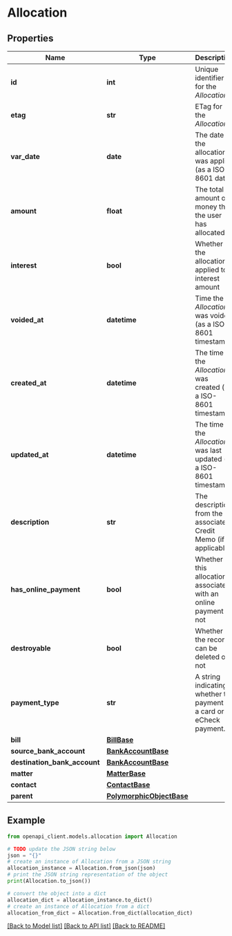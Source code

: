 # Allocation


## Properties

Name | Type | Description | Notes
------------ | ------------- | ------------- | -------------
**id** | **int** | Unique identifier for the *Allocation* | [optional] 
**etag** | **str** | ETag for the *Allocation* | [optional] 
**var_date** | **date** | The date the allocation was applied (as a ISO-8601 date) | [optional] 
**amount** | **float** | The total amount of money that the user has allocated | [optional] 
**interest** | **bool** | Whether the allocation is applied to interest amount | [optional] 
**voided_at** | **datetime** | Time the *Allocation* was voided (as a ISO-8601 timestamp) | [optional] 
**created_at** | **datetime** | The time the *Allocation* was created (as a ISO-8601 timestamp) | [optional] 
**updated_at** | **datetime** | The time the *Allocation* was last updated (as a ISO-8601 timestamp) | [optional] 
**description** | **str** | The description from the associated Credit Memo (if applicable) | [optional] 
**has_online_payment** | **bool** | Whether this allocation is associated with an online payment or not | [optional] 
**destroyable** | **bool** | Whether the record can be deleted or not | [optional] 
**payment_type** | **str** | A string indicating whether the payment is a card or an eCheck payment. | [optional] 
**bill** | [**BillBase**](BillBase.md) |  | [optional] 
**source_bank_account** | [**BankAccountBase**](BankAccountBase.md) |  | [optional] 
**destination_bank_account** | [**BankAccountBase**](BankAccountBase.md) |  | [optional] 
**matter** | [**MatterBase**](MatterBase.md) |  | [optional] 
**contact** | [**ContactBase**](ContactBase.md) |  | [optional] 
**parent** | [**PolymorphicObjectBase**](PolymorphicObjectBase.md) |  | [optional] 

## Example

```python
from openapi_client.models.allocation import Allocation

# TODO update the JSON string below
json = "{}"
# create an instance of Allocation from a JSON string
allocation_instance = Allocation.from_json(json)
# print the JSON string representation of the object
print(Allocation.to_json())

# convert the object into a dict
allocation_dict = allocation_instance.to_dict()
# create an instance of Allocation from a dict
allocation_from_dict = Allocation.from_dict(allocation_dict)
```
[[Back to Model list]](../README.md#documentation-for-models) [[Back to API list]](../README.md#documentation-for-api-endpoints) [[Back to README]](../README.md)


